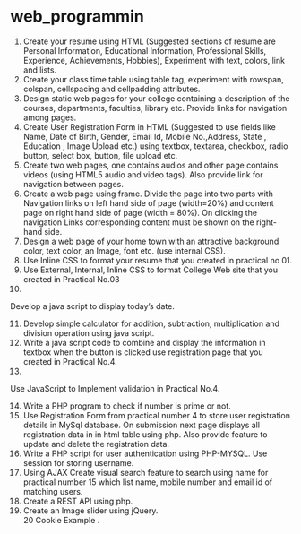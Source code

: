 # web_programmin

1.	Create your resume using HTML (Suggested sections of resume are Personal Information, Educational Information, Professional Skills, Experience, Achievements, Hobbies), Experiment with text, colors, link and lists.						
2.	Create your class time table using table tag, experiment with rowspan, colspan, cellspacing and cellpadding attributes.						
3.	Design static web pages for your college containing a description of the courses, departments, faculties, library etc. Provide links for navigation among pages.						
4.	Create User Registration Form in HTML (Suggested to use fields like Name, Date of Birth, Gender, Email Id, Mobile No.,Address, State , Education , Image Upload etc.) using textbox, textarea, checkbox, radio button, select box, button, file upload etc.						
5.	Create two web pages, one contains audios and other page contains videos (using HTML5 audio and video tags). Also provide link for navigation between pages.						
6.	Create a web page using frame. Divide the page into two parts with Navigation links on left hand side of page (width=20%) and content page on right hand side of page (width = 80%). On clicking the navigation Links corresponding content must be shown on the right-hand side.						
7.	Design a web page of your home town with an attractive background color, text color, an Image, font etc. (use internal CSS).						
8.	Use Inline CSS to format your resume that you created in practical no 01.						
9.	Use External, Internal, Inline CSS to format College Web site that you created in Practical No.03						
10.	
Develop a java script to display today’s date.
						
11.	Develop simple calculator for addition, subtraction, multiplication and division operation using java script.						
12.	Write a java script code to combine and display the information in textbox when the button is clicked use registration page that you created in Practical No.4.						
13.	
Use JavaScript to Implement validation in Practical No.4.
						
14.	Write a PHP program to check if number is prime or not.						
15.	Use Registration Form from practical number 4 to store user registration details in MySql database. On submission next page displays all registration data in in html table using php. Also provide feature to update and delete the registration data.						
16.	Write a PHP script for user authentication using PHP-MYSQL. Use session for storing username.						
17.	Using AJAX Create visual search feature to search using name for practical number 15 which list name, mobile number and email id of matching users. 						
18.	Create a REST API using php.						
19.	Create an Image slider using jQuery.  				
20	Cookie Example	.					
